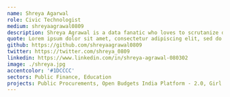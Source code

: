 ```yaml
---
name: Shreya Agarwal
role: Civic Technologist
medium: shreyaagrawal0809
description: Shreya Agrawal is a data fanatic who loves to scrutanize data as well as answering unanswered questions using visualizations. She also enjoy developing softwares.
quote: Lorem ipsum dolor sit amet, consectetur adipiscing elit, sed do eiusmod tempor incididunt ut labore et dolore magna aliqua.
github: https://github.com/shreyaagrawal0809
twitter: https://twitter.com/shreya_0809
linkedin: https://www.linkedin.com/in/shreya-agrawal-080302
image: ./shreya.jpg
accentcolor: '#1DCCCC'
sectors: Public Finance, Education
projects: Public Procurements, Open Budgets India Platform - 2.0, Girl Education and Spending Tracker
---
```

